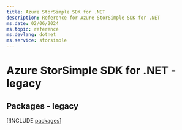 ```yaml
---
title: Azure StorSimple SDK for .NET
description: Reference for Azure StorSimple SDK for .NET
ms.date: 02/06/2024
ms.topic: reference
ms.devlang: dotnet
ms.service: storsimple
---
```

# Azure StorSimple SDK for .NET - legacy
## Packages - legacy
[!INCLUDE [packages](storsimple-index.md)]